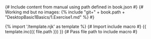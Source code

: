 {# Include content from manual using path defined in book.json #}
{# Working md but no images: {% include "git+" + book.path + "DesktopBasic1Basics/1.Exercise1.md" %} #}

{% import '/template.njk' as template %} {# Import include macro #}
{{ template.inc({{ file.path }}) }} {# Pass file path to include macro #}
